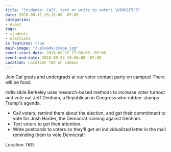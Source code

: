 ```yaml
---
title: "Students! Call, text or write to voters \U0001F5F3"
date: 2018-09-11 23:13:00 -07:00
categories:
- event
tags:
- students
- elections
is featured: true
main-image: "/uploads/Image.jpg"
event-start-date: 2018-09-22 17:00:00 -07:00
event-end-date: 2018-09-22 19:00:00 -07:00
Location: Location TBD on campus
---
```


Join Cal grads and undergrads at our voter contact party on campus! There will be food.

Indivisible Berkeley uses research-based methods to increase voter turnout and vote out Jeff Denham, a Republican in Congress who rubber-stamps Trump's agenda.

- Call voters, remind them about the election, and get their commitment to vote for Josh Harder, the Democrat running against Denham.
- Text voters to get their attention.
- Write postcards to voters so they'll get an individualized letter in the mail reminding them to vote Democrat!

Location TBD.